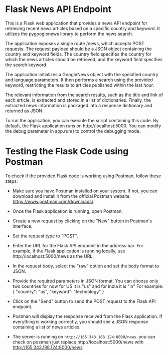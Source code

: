 # Flask News API Endpoint

This is a Flask web application that provides a news API endpoint for retrieving recent news articles based on a specific country and keyword. It utilizes the pygooglenews library to perform the news search.

The application exposes a single route /news, which accepts POST requests. The request payload should be a JSON object containing the country and keyword fields. The country field specifies the country for which the news articles should be retrieved, and the keyword field specifies the search keyword.

The application initializes a GoogleNews object with the specified country and language parameters. It then performs a search using the provided keyword, restricting the results to articles published within the last hour.

The relevant information from the search results, such as the title and link of each article, is extracted and stored in a list of dictionaries. Finally, the extracted news information is packaged into a response dictionary and returned as JSON.

To run the application, you can execute the script containing this code. By default, the Flask application runs on http://localhost:5000. You can modify the debug parameter in app.run() to control the debugging mode.

# Testing the Flask Code using Postman

To check if the provided Flask code is working using Postman, follow these steps:

* Make sure you have Postman installed on your system. If not, you can download and install it from the official Postman website: https://www.postman.com/downloads/.

* Once the Flask application is running, open Postman.

* Create a new request by clicking on the "New" button in Postman's interface.

* Set the request type to "POST".

* Enter the URL for the Flask API endpoint in the address bar. For example, if the Flask application is running locally, use http://localhost:5000/news as the URL.

* In the request body, select the "raw" option and set the body format to JSON.

* Provide the required parameters in JSON format. You can choose only two countries for now for US it is "us" and for india it is "in" For example:
{
  "country": "us",
  "keyword": "technology"
}
* Click on the "Send" button to send the POST request to the Flask API endpoint.

* Postman will display the response received from the Flask application. If everything is working correctly, you should see a JSON response containing a list of news articles.
* The server is running on `http://165.343.188.124:8000/news`. you can check on postman just replace  http://localhost:5000/news with http://165.343.188.124:8000/news








